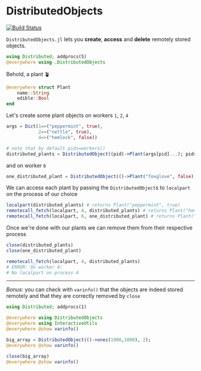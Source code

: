 # DistributedObjects

[![Build Status](https://github.com/Selim78/DistributedObjects.jl/actions/workflows/CI.yml/badge.svg?branch=main)](https://github.com/Selim78/DistributedObjects.jl/actions/workflows/CI.yml?query=branch%3Amain)


`DistributedObjects.jl` lets you **create**, **access** and **delete** remotely stored objects.


```julia
using Distributed; addprocs(5)
@everywhere using .DistributedObjects
```

Behold, a plant 🪴
```julia
@everywhere struct Plant
    name::String
    edible::Bool
end
```
Let's create some plant objects on workers `1`, `2`, `4`
```julia
args = Dict(1=>("peppermint", true), 
            2=>("nettle", true), 
            4=>("hemlock", false))

# note that by default pids=workers()
distributed_plants = DistributedObject((pid)->Plant(args[pid]...); pids=[1, 2, 4]);
```
and on worker `6`
```julia
one_distributed_plant = DistributedObject(()->Plant("foxglove", false), 6);

```
We can access each plant by passing the `DistributedObject`s to `localpart` on the process of our choice
```julia
localpart(distributed_plants) # returns Plant("peppermint", true)
remotecall_fetch(localpart, 4, distributed_plants) # returns Plant("hemlock", false)
remotecall_fetch(localpart, 6, one_distributed_plant) # returns Plant("foxglove", false)
```
Once we're done with our plants we can remove them from their respective process
```julia
close(distributed_plants)
close(one_distributed_plant)

remotecall_fetch(localpart, 4, distributed_plants) 
# ERROR: On worker 4:
# No localpart on process 4
```
---
*Bonus:* you can check with `varinfo()` that the objects are indeed stored remotely and that they are correctly removed by `close`

```julia
using Distributed; addprocs(1)

@everywhere using DistributedObjects
@everywhere using InteractiveUtils
@everywhere @show varinfo()

big_array = DistributedObject(()->ones(1000,1000), 2);
@everywhere @show varinfo()

close(big_array)
@everywhere @show varinfo()
```
